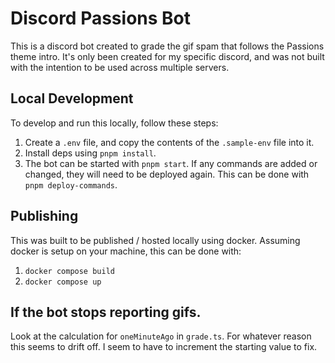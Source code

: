 # Discord Passions Bot
This is a discord bot created to grade the gif spam that follows the Passions theme intro. It's only been created for my specific discord, and was not built with the intention to be used across multiple servers.

## Local Development
To develop and run this locally, follow these steps:

1. Create a `.env` file, and copy the contents of the `.sample-env` file into it.
2. Install deps using `pnpm install`.
3. The bot can be started with `pnpm start`. If any commands are added or changed, they will need to be deployed again. This can be done with `pnpm deploy-commands`.

## Publishing
This was built to be published / hosted locally using docker. Assuming docker is setup on your machine, this can be done with:

1. `docker compose build`
2. `docker compose up`

## If the bot stops reporting gifs.
Look at the calculation for `oneMinuteAgo` in `grade.ts`. For whatever reason this seems to drift off. I seem to have to increment the starting value to fix.